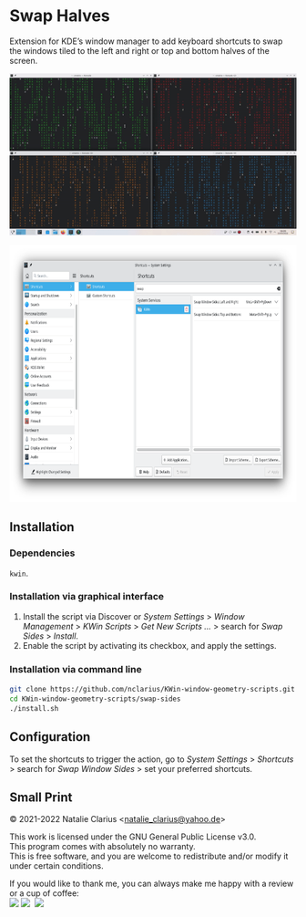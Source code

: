 # Swap Halves

Extension for KDE’s window manager to add keyboard shortcuts to swap the windows tiled to the left and right or top and bottom halves of the screen.

![screenshot](.img/screenshot.gif)

<img src=".img/shortcuts.png" alt="shortcuts" height="450"/>


## Installation

### Dependencies

`kwin`.

### Installation via graphical interface

1. Install the script via Discover or *System Settings* > *Window Management* > *KWin Scripts* > *Get New Scripts …* > search for *Swap Sides* > *Install*.
2. Enable the script by activating its checkbox, and apply the settings.

### Installation via command line

```bash
git clone https://github.com/nclarius/KWin-window-geometry-scripts.git
cd KWin-window-geometry-scripts/swap-sides
./install.sh
```


## Configuration

To set the shortcuts to trigger the action, go to *System Settings* > *Shortcuts* > search for *Swap Window Sides* > set your preferred shortcuts.



## Small Print

© 2021-2022 Natalie Clarius \<natalie_clarius@yahoo.de\>

This work is licensed under the GNU General Public License v3.0.  
This program comes with absolutely no warranty.  
This is free software, and you are welcome to redistribute and/or modify it under certain conditions.  

If you would like to thank me, you can always make me happy with a review or a cup of coffee:  
<a href="https://store.kde.org/p/1617645"><img src="https://raw.githubusercontent.com/nclarius/Plasma-window-decorations/main/.img/kdestore.png" height="25"/></a>
<a href="https://www.paypal.com/donate/?hosted_button_id=7LUUJD83BWRM4"><img src="https://www.paypalobjects.com/en_US/DK/i/btn/btn_donateCC_LG.gif" height="25"/></a>&nbsp;&nbsp;<a href="https://www.buymeacoffee.com/nclarius"><img src="https://cdn.buymeacoffee.com/buttons/v2/default-yellow.png" height="25"/></a>
